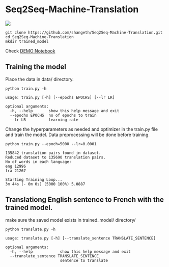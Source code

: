 # Seq2Seq-Machine-Translation

![](https://smerity.com/media/images/articles/2016/gnmt_arch_1_enc_dec.svg)

```
git clone https://github.com/shangeth/Seq2Seq-Machine-Translation.git
cd Seq2Seq-Machine-Translation
mkdir trained_model
```

Check [DEMO Notebook](./DEMO.ipynb)

## Training the model
Place the data in data/ directory.

```
python train.py -h
```
```
usage: train.py [-h] [--epochs EPOCHS] [--lr LR]

optional arguments:
  -h, --help       show this help message and exit
  --epochs EPOCHS  no of epochs to train
  --lr LR          learning rate
```

Change the hyperparameters as needed and optimizer in the train.py file and train the model. Data preprocessing will be done before training.
```
python train.py --epoch=5000 --lr=0.0001
```
```
135842 translation pairs found in dataset.
Reduced dataset to 135690 translation pairs.
No of words in each language:
eng 12996
fra 21267

Starting Training Loop...
3m 44s (- 0m 0s) (5000 100%) 5.0887
```
## Translationg English sentence to French with the trained model.
make sure the saved model exists in trained_model/ directory/

```
python translate.py -h
```
```
usage: translate.py [-h] [--translate_sentence TRANSLATE_SENTENCE]

optional arguments:
  -h, --help            show this help message and exit
  --translate_sentence TRANSLATE_SENTENCE
                        sentence to translate

```
